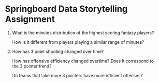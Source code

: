 # Springboard Data Storytelling Assignment

1. What is the minutes distribution of the highest scoring fantasy players?
   
   How is it different from players playing a similar range of minutes?
2. How has 3 point shooting changed over time?
   
   How has offensive efficiency changed overtime? Does it correspond to the 3 pointer trend?
   
   Do teams that take more 3 pointers have more efficient offenses?
